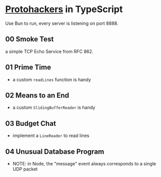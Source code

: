 # [Protohackers](https://protohackers.com/) in TypeScript

Use Bun to run, every server is listening on port 8888.

## 00 Smoke Test

a simple TCP Echo Service from RFC 862.

## 01 Prime Time

- a custom `readLines` function is handy

## 02 Means to an End

- a custom `SlidingBufferReader` is handy

## 03 Budget Chat

- implement a `LineReader` to read lines

## 04 Unusual Database Program

- NOTE: in Node, the "message" event always corresponds to a single UDP packet
